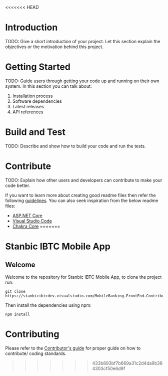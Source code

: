 <<<<<<< HEAD
# Introduction 
TODO: Give a short introduction of your project. Let this section explain the objectives or the motivation behind this project. 

# Getting Started
TODO: Guide users through getting your code up and running on their own system. In this section you can talk about:
1.	Installation process
2.	Software dependencies
3.	Latest releases
4.	API references

# Build and Test
TODO: Describe and show how to build your code and run the tests. 

# Contribute
TODO: Explain how other users and developers can contribute to make your code better. 

If you want to learn more about creating good readme files then refer the following [guidelines](https://docs.microsoft.com/en-us/azure/devops/repos/git/create-a-readme?view=azure-devops). You can also seek inspiration from the below readme files:
- [ASP.NET Core](https://github.com/aspnet/Home)
- [Visual Studio Code](https://github.com/Microsoft/vscode)
- [Chakra Core](https://github.com/Microsoft/ChakraCore)
=======
# Stanbic IBTC Mobile App

## Welcome

Welcome to the repository for Stanbic IBTC Mobile App, to clone the project run:

```shell
git clone https://stanbicibtcdev.visualstudio.com/MobileBanking.FrontEnd.Contributors/_git/NewMobileBanking.Frontend.Project
```

Then install the dependencies using npm:

```shell
npm install
```

# Contributing

Please refer to the [Contributor's guide](./CONTRIBUTING.md "standards") for proper guide on how to contribute/ coding standards.
>>>>>>> 433b893bf7b669a31c2d4da9b384303cf50e6d9f
